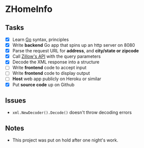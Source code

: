 # ZHomeInfo
## Tasks

- [x] Learn [Go](https://golang.org/) syntax, principles
- [x] Write **backend** Go app that spins up an http server on 8080
- [x] Parse the request URL for **address**, and **city/state or zipcode**
- [x] Call [Zillow's API](https://www.zillow.com/howto/api/GetSearchResults.htm) with the query parameters
- [x] Decode the XML response into a structure
- [ ] Write **frontend** code to accept input
- [ ] Write **frontend** code to display output
- [ ] **Host** web app publicly on Heroku or similar
- [x] Put **source code** up on Github

## Issues

- `xml.NewDecoder().Decode()` doesn't throw decoding errors

## Notes

- This project was put on hold after one night's work.